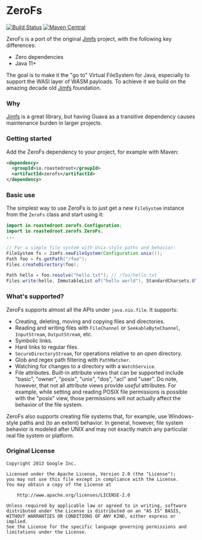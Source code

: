 # ZeroFs

[![Build Status](https://github.com/roastedroot/zerofs/actions/workflows/ci.yml/badge.svg?branch=main)](https://github.com/roastedroot/zerofs/actions)
[![Maven Central](https://maven-badges.herokuapp.com/maven-central/io.roastedroot/zerofs/badge.svg)](https://maven-badges.herokuapp.com/maven-central/io.roastedroot/zerofs)

ZeroFs is a port of the original [Jimfs](https://github.com/google/jimfs) project, with the following key differences:

- Zero dependencies
- Java 11+

The goal is to make it the "go to" Virtual FileSystem for Java, especially to support the WASI layer of WASM payloads.
To achieve it we build on the amazing decade old [Jimfs](https://github.com/google/jimfs) foundation.

### Why

[Jimfs](https://github.com/google/jimfs) is a great library, but having Guava as a transitive dependency causes maintenance
burden in larger projects.

### Getting started

Add the ZeroFs dependency to your project, for example with Maven:

```xml
<dependency>
  <groupId>io.roastedroot</groupId>
  <artifactId>zerofs</artifactId>
</dependency>
```

### Basic use

The simplest way to use ZeroFs is to just get a new `FileSystem` instance from the `ZeroFs` class and
start using it:

```java
import io.roastedroot.zerofs.Configuration;
import io.roastedroot.zerofs.ZeroFs;
...

// For a simple file system with Unix-style paths and behavior:
FileSystem fs = Jimfs.newFileSystem(Configuration.unix());
Path foo = fs.getPath("/foo");
Files.createDirectory(foo);

Path hello = foo.resolve("hello.txt"); // /foo/hello.txt
Files.write(hello, ImmutableList.of("hello world"), StandardCharsets.UTF_8);
```

### What's supported?

ZeroFs supports almost all the APIs under `java.nio.file`. It supports:

- Creating, deleting, moving and copying files and directories.
- Reading and writing files with `FileChannel` or `SeekableByteChannel`, `InputStream`,
  `OutputStream`, etc.
- Symbolic links.
- Hard links to regular files.
- `SecureDirectoryStream`, for operations relative to an _open_ directory.
- Glob and regex path filtering with `PathMatcher`.
- Watching for changes to a directory with a `WatchService`.
- File attributes. Built-in attribute views that can be supported include "basic", "owner",
  "posix", "unix", "dos", "acl" and "user". Do note, however, that not all attribute views provide
  _useful_ attributes. For example, while setting and reading POSIX file permissions is possible
  with the "posix" view, those permissions will not actually affect the behavior of the file system.

ZeroFs also supports creating file systems that, for example, use Windows-style paths and (to an
extent) behavior. In general, however, file system behavior is modeled after UNIX and may not
exactly match any particular real file system or platform.

### Original License

```
Copyright 2013 Google Inc.

Licensed under the Apache License, Version 2.0 (the "License");
you may not use this file except in compliance with the License.
You may obtain a copy of the License at

    http://www.apache.org/licenses/LICENSE-2.0

Unless required by applicable law or agreed to in writing, software
distributed under the License is distributed on an "AS IS" BASIS,
WITHOUT WARRANTIES OR CONDITIONS OF ANY KIND, either express or implied.
See the License for the specific language governing permissions and
limitations under the License.
```

